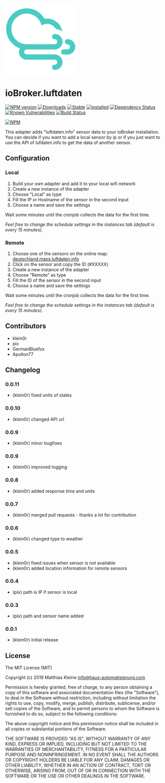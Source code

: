 ![Logo](admin/luftdaten.png)

# ioBroker.luftdaten

[![NPM version](http://img.shields.io/npm/v/iobroker.luftdaten.svg)](https://www.npmjs.com/package/iobroker.luftdaten)
[![Downloads](https://img.shields.io/npm/dm/iobroker.luftdaten.svg)](https://www.npmjs.com/package/iobroker.luftdaten)
[![Stable](http://iobroker.live/badges/luftdaten-stable.svg)](http://iobroker.live/badges/luftdaten-stable.svg)
[![installed](http://iobroker.live/badges/luftdaten-installed.svg)](http://iobroker.live/badges/luftdaten-installed.svg)
[![Dependency Status](https://img.shields.io/david/klein0r/iobroker.luftdaten.svg)](https://david-dm.org/klein0r/iobroker.luftdaten)
[![Known Vulnerabilities](https://snyk.io/test/github/klein0r/ioBroker.luftdaten/badge.svg)](https://snyk.io/test/github/klein0r/ioBroker.luftdaten)
[![Build Status](http://img.shields.io/travis/klein0r/ioBroker.luftdaten.svg)](https://travis-ci.org/klein0r/ioBroker.luftdaten)

[![NPM](https://nodei.co/npm/iobroker.luftdaten.png?downloads=true)](https://nodei.co/npm/iobroker.luftdaten/)

This adapter adds "luftdaten.info" sensor data to your ioBroker installation.
You can decide if you want to add a local sensor by ip or if you just want to use the API of lufdaten.info to get the data of another sensor.

## Configuration

### Local

1. Build your own adapter and add it to your local wifi network
2. Create a new instance of the adapter
3. Choose "Local" as type
4. Fill the IP or Hostname of the sensor in the second input
5. Choose a name and save the settings

Wait some minutes until the cronjob collects the data for the first time.

*Feel free to change the schedule settings in the instances tab (default is every 15 minutes).*

### Remote

1. Choose one of the sensors on the online map: [deutschland.maps.luftdaten.info](https://deutschland.maps.luftdaten.info/)
2. Click on the sensor and copy the ID (#XXXXX)
3. Create a new instance of the adapter
4. Choose "Remote" as type
5. Fill the ID of the sensor in the second input
6. Choose a name and save the settings

Wait some minutes until the cronjob collects the data for the first time.

*Feel free to change the schedule settings in the instances tab (default is every 15 minutes).*

## Contributors

- klein0r
- pix
- GermanBluefox
- Apollon77

## Changelog

### 0.0.11

* (klein0r) fixed units of states

### 0.0.10

* (klein0r) changed API url

### 0.0.9

* (klein0r) minor bugfixes

### 0.0.9

* (klein0r) improved logging

### 0.0.8

* (klein0r) added response time and units

### 0.0.7

* (klein0r) merged pull requests - thanks a lot for contribution

### 0.0.6

* (klein0r) changed type to weather

### 0.0.5

* (klein0r) fixed issues when sensor is not available
* (klein0r) added location information for remote sensors

### 0.0.4

* (pix) path is IP if sensor is local

### 0.0.3

* (pix) path and sensor name added

### 0.0.1

* (klein0r) initial release

## License

The MIT License (MIT)

Copyright (c) 2019 Matthias Kleine <info@haus-automatisierung.com>

Permission is hereby granted, free of charge, to any person obtaining a copy
of this software and associated documentation files (the "Software"), to deal
in the Software without restriction, including without limitation the rights
to use, copy, modify, merge, publish, distribute, sublicense, and/or sell
copies of the Software, and to permit persons to whom the Software is
furnished to do so, subject to the following conditions:

The above copyright notice and this permission notice shall be included in
all copies or substantial portions of the Software.

THE SOFTWARE IS PROVIDED "AS IS", WITHOUT WARRANTY OF ANY KIND, EXPRESS OR
IMPLIED, INCLUDING BUT NOT LIMITED TO THE WARRANTIES OF MERCHANTABILITY,
FITNESS FOR A PARTICULAR PURPOSE AND NONINFRINGEMENT. IN NO EVENT SHALL THE
AUTHORS OR COPYRIGHT HOLDERS BE LIABLE FOR ANY CLAIM, DAMAGES OR OTHER
LIABILITY, WHETHER IN AN ACTION OF CONTRACT, TORT OR OTHERWISE, ARISING FROM,
OUT OF OR IN CONNECTION WITH THE SOFTWARE OR THE USE OR OTHER DEALINGS IN
THE SOFTWARE.
